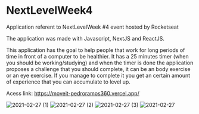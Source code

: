 # NextLevelWeek4
Application referent to NextLevelWeek #4 event hosted by Rocketseat

The application was made with Javascript, NextJS and ReactJS.

This application has the goal to help people that work for long periods of time in front of a computer to be healthier. It has a
25 minutes timer (when you should be working/studying) and when the timer is done the application proposes a challenge that you
should complete, it can be an body exercise or an eye exercise. If you manage to complete it you get an certain amount of
experience that you can accumulate to level up.

Acess link: https://moveit-pedroramos360.vercel.app/

![2021-02-27 (1)](https://user-images.githubusercontent.com/53490820/109397581-2449f480-7916-11eb-8515-f571b447f760.png)
![2021-02-27 (2)](https://user-images.githubusercontent.com/53490820/109397650-830f6e00-7916-11eb-9c68-2619762c0fd4.png)
![2021-02-27 (3)](https://user-images.githubusercontent.com/53490820/109397651-8571c800-7916-11eb-8ab4-3e4246f7e37e.png)
![2021-02-27](https://user-images.githubusercontent.com/53490820/109397562-0bd9da00-7916-11eb-8593-0a41c9a17b08.png)
